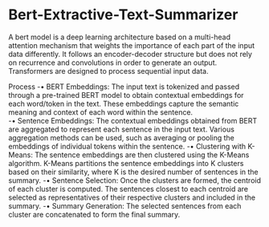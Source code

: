 # Bert-Extractive-Text-Summarizer
A bert model is a deep learning architecture based on a multi-head attention 
mechanism that weights the importance of each part of the input data 
differently. It follows an encoder-decoder structure but does not rely on 
recurrence and convolutions in order to generate an output. Transformers are 
designed to process sequential input data.


Process 
-• BERT Embeddings: The input text is tokenized and passed through a 
pre-trained BERT model to obtain contextual embeddings for each 
word/token in the text. These embeddings capture the semantic 
meaning and context of each word within the sentence. <br>
-• Sentence Embeddings: The contextual embeddings obtained from 
BERT are aggregated to represent each sentence in the input text. 
Various aggregation methods can be used, such as averaging or 
pooling the embeddings of individual tokens within the sentence. 
-• Clustering with K-Means: The sentence embeddings are then 
clustered using the K-Means algorithm. K-Means partitions the 
sentence embeddings into K clusters based on their similarity, where 
K is the desired number of sentences in the summary. 
-• Sentence Selection: Once the clusters are formed, the centroid of 
each cluster is computed. The sentences closest to each centroid are 
selected as representatives of their respective clusters and included in 
the summary. 
-• Summary Generation: The selected sentences from each cluster are 
concatenated to form the final summary.

